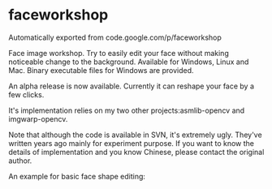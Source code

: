 # faceworkshop
Automatically exported from code.google.com/p/faceworkshop

Face image workshop. Try to easily edit your face without making noticeable change to the background. Available for Windows, Linux and Mac. Binary executable files for Windows are provided.

An alpha release is now available. Currently it can reshape your face by a few clicks.

It's implementation relies on my two other projects:asmlib-opencv and imgwarp-opencv.

Note that although the code is available in SVN, it's extremely ugly. They've written years ago mainly for experiment purpose. If you want to know the details of implementation and you know Chinese, please contact the original author.

An example for basic face shape editing: 
